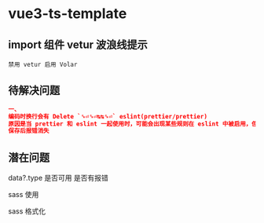 # vue3-ts-template

## import 组件 vetur 波浪线提示

`禁用 vetur 启用 Volar`

## 待解决问题

```json
一、
编码时换行会有 Delete `␍⏎␍⏎↹↹␍⏎` eslint(prettier/prettier)
原因是当 prettier 和 eslint 一起使用时，可能会出现某些规则在 eslint 中被启用，但与 prettier 的格式化规则不兼容的情况
保存后报错消失
```

## 潜在问题

data?.type 是否可用 是否有报错

<!-- src\views\event-bus\EventBusText.vue -->
sass 使用

sass 格式化
